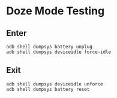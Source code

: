 # Doze Mode Testing

## Enter

```shell
adb shell dumpsys battery unplug
adb shell dumpsys deviceidle force-idle
```


## Exit

```shell
adb shell dumpsys deviceidle unforce
adb shell dumpsys battery reset
```